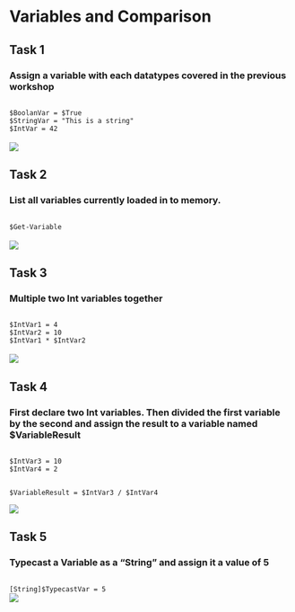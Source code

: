 <h1>Variables and Comparison</h1>
<h2>Task 1</h2>
<h3>Assign a variable with each datatypes covered in the previous workshop</h3>

<code>
$BoolanVar = $True
$StringVar = "This is a string"
$IntVar = 42
</code>

<br>

<img src="https://media.discordapp.net/attachments/959220839507722260/959220851629236324/unknown.png">

<h2>Task 2</h2>
<h3>List all variables currently loaded in to memory.</h3>
<code>
$Get-Variable
</code>

<br>

<img src="https://media.discordapp.net/attachments/959220839507722260/959221262058659900/unknown.png">

<h2>Task 3</h2>
<h3>Multiple two Int variables together</h3>

<code>
$IntVar1 = 4
$IntVar2 = 10
$IntVar1 * $IntVar2
</code>

<br>

<img src="https://media.discordapp.net/attachments/959220839507722260/959221526840873050/unknown.png">

<h2>Task 4</h2>
<h3>First declare two Int variables. Then divided the first variable by the second and assign the result to a variable named $VariableResult</h3>

<code>
$IntVar3 = 10
$IntVar4 = 2

$VariableResult = $IntVar3 / $IntVar4
</code>


<img src="https://media.discordapp.net/attachments/959220839507722260/959221786849976330/unknown.png">

<h2>Task 5</h2>
<h3>Typecast a Variable as a “String” and assign it a value of 5</h3>

<code>
[String]$TypecastVar = 5
</code>


<img src="https://media.discordapp.net/attachments/959220839507722260/959222092560236585/unknown.png">
